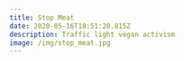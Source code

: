 ```yaml
---
title: Stop Meat
date: 2020-05-16T18:51:20.815Z
description: Traffic light vegan activism
image: /img/stop_meat.jpg
---
```

